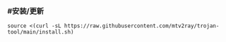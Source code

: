 ### #安装/更新

    source <(curl -sL https://raw.githubusercontent.com/mtv2ray/trojan-tool/main/install.sh)